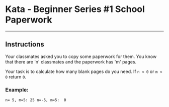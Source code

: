 # Kata - Beginner Series #1 School Paperwork
---

## Instructions
Your classmates asked you to copy some paperwork for them. You know that there are 'n' classmates and the paperwork has 'm' pages.

Your task is to calculate how many blank pages do you need. If `n < 0` or `m < 0` return `0`.

### Example:
`n= 5, m=5: 25
n=-5, m=5:  0`